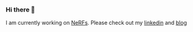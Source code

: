 ### Hi there 👋

I am currently working on [NeRFs](https://paperswithcode.com/sota/novel-view-synthesis-on-nerf). Please check out my [linkedin](https://linkedin.com/in/misza/) and [blog](https://misza222.github.io/)

<!--
**misza222/misza222** is a ✨ _special_ ✨ repository because its `README.md` (this file) appears on your GitHub profile.

Here are some ideas to get you started:

- 🔭 I’m currently working on ...
- 🌱 I’m currently learning ...
- 👯 I’m looking to collaborate on ...
- 🤔 I’m looking for help with ...
- 💬 Ask me about ...
- 📫 How to reach me: ...
- 😄 Pronouns: ...
- ⚡ Fun fact: ...
-->
